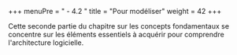 +++
menuPre = " - 4.2 "
title = "Pour modéliser"
weight = 42
+++

Cette seconde partie du chapitre sur les concepts fondamentaux se concentre sur les éléments essentiels à acquérir pour comprendre l'architecture logicielle.